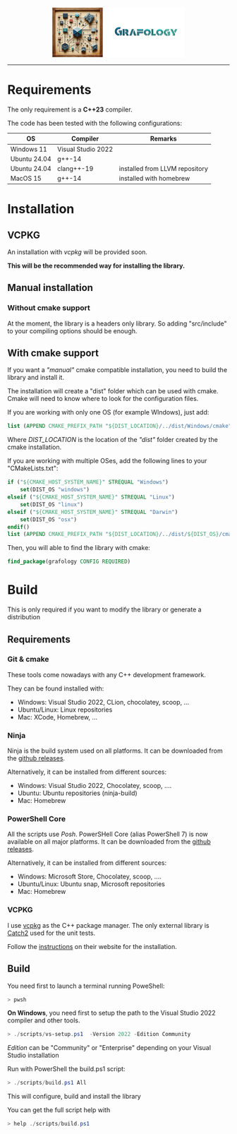 <div align="center">
    <img 
        src="imgs/logo.png" 
        alt="Grafology logo"
        height="113px"
        width="300px"
        />
</div>
<hr/>

# Requirements
The only requirement is a **C++23** compiler.

The code has been tested with the following configurations:

| OS           | Compiler           | Remarks                        |
| ---          | ---                | ---                            |
| Windows 11   | Visual Studio 2022 |                                |
| Ubuntu 24.04 | g++-14             |                                |
| Ubuntu 24.04 | clang++-19         | installed from LLVM repository |
| MacOS 15     | g++-14             | installed with homebrew        |


# Installation

## VCPKG

An installation with *vcpkg* will be provided soon.

**This will be the recommended way for installing the library.**

## Manual installation

### Without cmake support

At the moment, the library is a headers only library. So adding "src/include" to your compiling options should be enough.

## With cmake support

If you want a *"manual"* cmake compatible installation, you need to build the library and install it.

The installation will create a "dist" folder which can be used with cmake. Cmake will need to know where to look for the configuration files.

If you are working with only one OS (for example WIndows), just add:
```cmake
list (APPEND CMAKE_PREFIX_PATH "${DIST_LOCATION}/../dist/Windows/cmake")
```

Where *DIST_LOCATION* is the location of the *"dist"* folder created by the cmake installation.

If you are working with multiple OSes, add the following lines to your "CMakeLists.txt":
```cmake
if ("${CMAKE_HOST_SYSTEM_NAME}" STREQUAL "Windows")
    set(DIST_OS "windows")
elseif ("${CMAKE_HOST_SYSTEM_NAME}" STREQUAL "Linux")
    set(DIST_OS "linux")
elseif ("${CMAKE_HOST_SYSTEM_NAME}" STREQUAL "Darwin")
    set(DIST_OS "osx")
endif()
list (APPEND CMAKE_PREFIX_PATH "${DIST_LOCATION}/../dist/${DIST_OS}/cmake")
```

Then, you will able to find the library with cmake:
```cmake
find_package(grafology CONFIG REQUIRED)
```

# Build

This is only required if you want to modify the library or generate a distribution

## Requirements

### Git & cmake

These tools come nowadays with any C++ development framework.

They can be found installed with:
- Windows: Visual Studio 2022, CLion, chocolatey, scoop, ...
- Ubuntu/Linux: Linux repositories
- Mac: XCode, Homebrew, ...


### Ninja

Ninja is the build system used on all platforms. It can be downloaded from the [github releases](https://github.com/ninja-build/ninja/releases).

Alternatively, it can be installed from different sources:
- Windows: Visual Studio 2022, Chocolatey, scoop, ....
- Ubuntu: Ubuntu repositories (ninja-build)
- Mac: Homebrew

### PowerShell Core

All the scripts use *Posh*. PowerSHell Core (alias PowerShell 7) is now available on all major platforms. It can be downloaded from the [github releases](https://github.com/PowerShell/PowerShell/releases).

Alternatively, it can be installed from different sources:
- Windows: Microsoft Store, Chocolatey, scoop, ....
- Ubuntu/Linux: Ubuntu snap, Microsoft repositories
- Mac: Homebrew


### VCPKG

I use [vcpkg](https://vcpkg.io/en/) as the C++ package manager. The only external library is [Catch2](https://github.com/catchorg/Catch2) used for the unit tests.

Follow the [instructions](https://learn.microsoft.com/en-gb/vcpkg/get_started/get-started?pivots=shell-powershell#1---set-up-vcpkg) on their website for the installation.

## Build

You need first to launch a terminal running PoweShell:
```powershell
> pwsh
```

**On Windows**, you need first to setup the path to the Visual Studio 2022 compiler and other tools. 
```powershell
> ./scripts/vs-setup.ps1  -Version 2022 -Edition Community
```
*Edition* can be "Community" or "Enterprise" depending on your Visual Studio installation

Run with PowerShell the build.ps1 script:
```powershell
> ./scripts/build.ps1 All
```

This will configure, build and install the library

You can get the full script help with
```powershell
> help ./scripts/build.ps1
```
